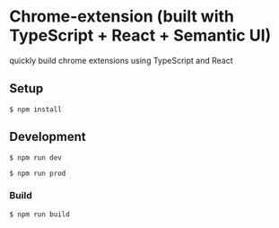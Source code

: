 # Chrome-extension (built with TypeScript + React + Semantic UI)

quickly build chrome extensions using TypeScript and React

## Setup
```
$ npm install
```

## Development
```
$ npm run dev
```
```
$ npm run prod
```

### Build
```
$ npm run build
```

